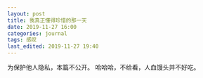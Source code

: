 ```yaml
---
layout: post
title: 我真正懂得珍惜的那一天
date: 2019-11-27 16:00
categories: journal
tags: 感叹
last_edited: 2019-11-27 19:40
---
```


为保护他人隐私，本篇不公开。
哈哈哈，不给看，人血馒头并不好吃。
